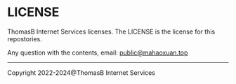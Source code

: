 # LICENSE
ThomasB Internet Services licenses.
The LICENSE is the license for this repostories.

Any question with the contents, email: public@mahaoxuan.top

---
Copyright 2022-2024@ThomasB Internet Services
